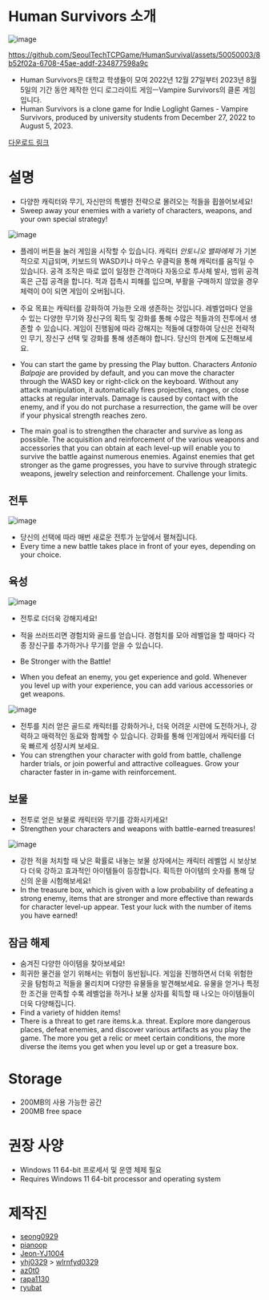 # Human Survivors 소개
![image](https://github.com/SeoulTechTCPGame/HumanSurvival/assets/50050003/c7c934d5-207a-45ef-b362-1f597c149a93)

https://github.com/SeoulTechTCPGame/HumanSurvival/assets/50050003/8b52f02a-6708-45ae-addf-234877598a9c

- Human Survivors은 대학교 학생들이 모여 2022년 12월 27일부터 2023년 8월 5일의 기간 동안 제작한 인디 로그라이트 게임ㅡVampire Survivors의 클론 게임입니다.
- Human Survivors is a clone game for Indie Loglight Games - Vampire Survivors, produced by university students from December 27, 2022 to August 5, 2023.


[다운로드 링크](https://drive.google.com/file/d/1MhamxWwnb9-SZu0DX9h-jzHbknoZOIoq/view?usp=sharing)  

# 설명
- 다양한 캐릭터와 무기, 자신만의 특별한 전략으로 몰려오는 적들을 휩쓸어보세요!
- Sweep away your enemies with a variety of characters, weapons, and your own special strategy!

![image](https://github.com/SeoulTechTCPGame/HumanSurvival/assets/50050003/34c125b6-eee3-43fa-82d7-e660cc529b83)

- 플레이 버튼을 눌러 게임을 시작할 수 있습니다. 캐릭터 _안토니오 밸파에제_ 가 기본적으로 지급되며, 키보드의 WASD키나 마우스 우클릭을 통해 캐릭터를 움직일 수 있습니다. 공격 조작은 따로 없이 일정한 간격마다 자동으로 투사체 발사, 범위 공격 혹은 근접 공격을 합니다. 적과 접촉시 피해를 입으며, 부활을 구매하지 않았을 경우 체력이 0이 되면 게임이 오버됩니다.

- 주요 목표는 캐릭터를 강화하여 가능한 오래 생존하는 것입니다. 레벨업마다 얻을 수 있는 다양한 무기와 장신구의 획득 및 강화를 통해 수많은 적들과의 전투에서 생존할 수 있습니다. 게임이 진행됨에 따라 강해지는 적들에 대항하여 당신은 전략적인 무기, 장신구 선택 및 강화를 통해 생존해야 합니다. 당신의 한계에 도전해보세요.

- You can start the game by pressing the Play button. Characters _Antonio Balpaje_ are provided by default, and you can move the character through the WASD key or right-click on the keyboard. Without any attack manipulation, it automatically fires projectiles, ranges, or close attacks at regular intervals. Damage is caused by contact with the enemy, and if you do not purchase a resurrection, the game will be over if your physical strength reaches zero.

- The main goal is to strengthen the character and survive as long as possible. The acquisition and reinforcement of the various weapons and accessories that you can obtain at each level-up will enable you to survive the battle against numerous enemies. Against enemies that get stronger as the game progresses, you have to survive through strategic weapons, jewelry selection and reinforcement. Challenge your limits.

## 전투
![image](https://github.com/SeoulTechTCPGame/HumanSurvival/assets/50050003/af1b88ba-bca7-4bf8-8a01-9ba176fb2941)

- 당신의 선택에 따라 매번 새로운 전투가 눈앞에서 펼쳐집니다.
- Every time a new battle takes place in front of your eyes, depending on your choice.
## 육성
![image](https://github.com/SeoulTechTCPGame/HumanSurvival/assets/50050003/1fe22f14-c0c6-459b-afb0-a9448111f8d4)

- 전투로 더더욱 강해지세요!
- 적을 쓰러뜨리면 경험치와 골드를 얻습니다. 경험치를 모아 레벨업을 할 때마다 각종 장신구를 추가하거나 무기를 얻을 수 있습니다. 

- Be Stronger with the Battle!
- When you defeat an enemy, you get experience and gold. Whenever you level up with your experience, you can add various accessories or get weapons.

![image](https://github.com/SeoulTechTCPGame/HumanSurvival/assets/50050003/bf02cce9-ece8-4e7e-b27d-18c3972b33cb)

- 전투를 치러 얻은 골드로 캐릭터를 강화하거나, 더욱 어려운 시련에 도전하거나, 강력하고 매력적인 동료와 함께할 수 있습니다. 강화를 통해 인게임에서 캐릭터를 더욱 빠르게 성장시켜 보세요.
- You can strengthen your character with gold from battle, challenge harder trials, or join powerful and attractive colleagues. Grow your character faster in in-game with reinforcement.

## 보물
- 전투로 얻은 보물로 캐릭터와 무기를 강화시키세요!
- Strengthen your characters and weapons with battle-earned treasures!

![image](https://github.com/SeoulTechTCPGame/HumanSurvival/assets/50050003/363678d9-004b-46bd-800c-b8aaa04d0327)

- 강한 적을 처치할 때 낮은 확률로 내놓는 보물 상자에서는 캐릭터 레벨업 시 보상보다 더욱 강하고 효과적인 아이템들이 등장합니다. 획득한 아이템의 숫자를 통해 당신의 운을 시험해보세요!
- In the treasure box, which is given with a low probability of defeating a strong enemy, items that are stronger and more effective than rewards for character level-up appear. Test your luck with the number of items you have earned!

## 잠금 해제
- 숨겨진 다양한 아이템을 찾아보세요!
- 희귀한 물건을 얻기 위해서는 위협이 동반됩니다. 게임을 진행하면서 더욱 위험한 곳을 탐험하고 적들을 물리치며 다양한 유물들을 발견해보세요. 유물을 얻거나 특정한 조건을 만족할 수록 레벨업을 하거나 보물 상자를 획득할 때 나오는 아이템들이 더욱 다양해집니다.
- Find a variety of hidden items!
- There is a threat to get rare items.k.a. threat. Explore more dangerous places, defeat enemies, and discover various artifacts as you play the game. The more you get a relic or meet certain conditions, the more diverse the items you get when you level up or get a treasure box.

# Storage
* 200MB의 사용 가능한 공간
* 200MB free space

# 권장 사양 
* Windows 11 64-bit 프로세서 및 운영 체제 필요
* Requires Windows 11 64-bit processor and operating system

# 제작진
* [seong0929](https://github.com/seong0929)
* [pianoop](https://github.com/pianoop)
* [Jeon-YJ1004](https://github.com/Jeon-YJ1004)
* [yhj0329](https://github.com/yhj0329) > [wlrnfyd0329](https://github.com/wlrnfyd0329)
* [az0t0](https://github.com/az0t0)
* [rapa1130](https://github.com/rapa1130)
* [ryubat](https://github.com/ryubat)
